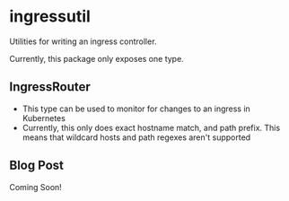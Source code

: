 # ingressutil

Utilities for writing an ingress controller.

Currently, this package only exposes one type.

## IngressRouter

* This type can be used to monitor for changes to an ingress in Kubernetes
* Currently, this only does exact hostname match, and path prefix. This means that wildcard hosts and path regexes aren't supported

## Blog Post

Coming Soon!

